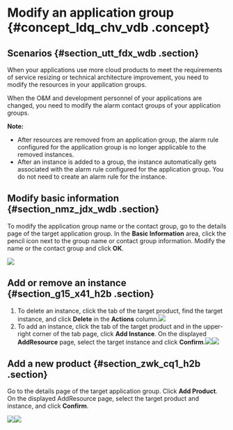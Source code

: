 # Modify an application group {#concept_ldq_chv_vdb .concept}

## Scenarios {#section_utt_fdx_wdb .section}

When your applications use more cloud products to meet the requirements of service resizing or technical architecture improvement, you need to modify the resources in your application groups.

When the O&M and development personnel of your applications are changed, you need to modify the alarm contact groups of your application groups.

**Note:** 

-   After resources are removed from an application group, the alarm rule configured for the application group is no longer applicable to the removed instances.
-   After an instance is added to a group, the instance automatically gets associated with the alarm rule configured for the application group. You do not need to create an alarm rule for the instance.

## Modify basic information {#section_nmz_jdx_wdb .section}

To modify the application group name or the contact group, go to the details page of the target application group. In the **Basic Information** area, click the pencil icon next to the group name or contact group information. Modify the name or the contact group and click **OK**.

![](http://static-aliyun-doc.oss-cn-hangzhou.aliyuncs.com/assets/img/6147/15536511266598_en-US.png)

## Add or remove an instance {#section_g15_x41_h2b .section}

1.  To delete an instance, click the tab of the target product, find the target instance, and click **Delete** in the **Actions** column.![](http://static-aliyun-doc.oss-cn-hangzhou.aliyuncs.com/assets/img/6147/15536511266599_en-US.png)
2.  To add an instance, click the tab of the target product and in the upper-right corner of the tab page, click **Add Instance**. On the displayed **AddResource** page, select the target instance and click **Confirm**.![](http://static-aliyun-doc.oss-cn-hangzhou.aliyuncs.com/assets/img/6147/15536511266600_en-US.png)![](http://static-aliyun-doc.oss-cn-hangzhou.aliyuncs.com/assets/img/6147/15536511266601_en-US.png)

## Add a new product {#section_zwk_cq1_h2b .section}

Go to the details page of the target application group. Click **Add Product**. On the displayed AddResource page, select the target product and instance, and click **Confirm**.

![](http://static-aliyun-doc.oss-cn-hangzhou.aliyuncs.com/assets/img/6147/15536511266603_en-US.png)![](http://static-aliyun-doc.oss-cn-hangzhou.aliyuncs.com/assets/img/6147/15536511266604_en-US.png)

